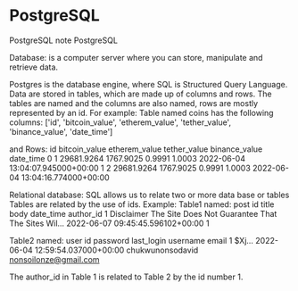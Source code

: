 # PostgreSQL
PostgreSQL note
PostgreSQL

Database: is a computer server where you can store, manipulate and retrieve data.

Postgres is the database engine, where SQL is Structured Query Language.
Data are stored in tables, which are made up of columns and rows. The tables are named and the columns are also named, rows are mostly represented by an id.  For example:
Table named coins has the following columns:
['id', 'bitcoin_value', 'etherem_value', 'tether_value', 'binance_value',
       'date_time']

and Rows:
	id	bitcoin_value	etherem_value	tether_value	binance_value	date_time
0	1	29681.9264	1767.9025	0.9991	1.0003	2022-06-04 13:04:07.945000+00:00
1	2	29681.9264	1767.9025	0.9991	1.0003	2022-06-04 13:04:16.774000+00:00

Relational database: SQL allows us to relate two or more data base or tables
Tables are related by the use of ids. Example:
Table1 named: post
  id	title	                  body	                                  date_time	            	     author_id
1	Disclaimer	The Site Does Not Guarantee That The Sites Wil...	2022-06-07 09:45:45.596102+00:00		    1

Table2 named: user
id	password	last_login	                      username	        email
1	$Xj...	2022-06-04 12:59:54.037000+00:00	chukwunonsodavid	nonsoilonze@gmail.com

The author_id in Table 1 is related to Table 2 by the id number 1.
